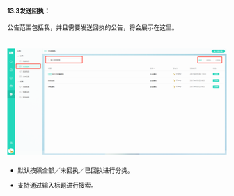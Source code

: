 #### 13.3发送回执：

公告范围包括我，并且需要发送回执的公告，将会展示在这里。

# ![](/assets/13.3发送回执.png)

* 默认按照全部／未回执／已回执进行分类。

* 支持通过输入标题进行搜索。
